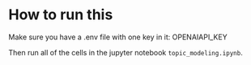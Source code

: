 # How to run this
Make sure you have a .env file with one key in it: OPENAIAPI_KEY

Then run all of the cells in the jupyter notebook ```topic_modeling.ipynb```.